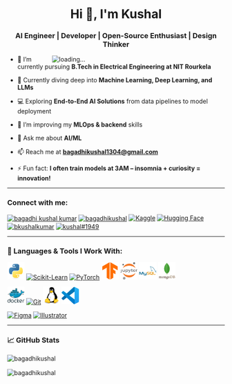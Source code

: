 <h1 align="center">Hi 👋, I'm Kushal</h1>
<h3 align="center">AI Engineer | Developer | Open-Source Enthusiast | Design Thinker</h3>
<img align="right" alt="loading..." width="400" src="https://mir-s3-cdn-cf.behance.net/project_modules/hd/06f21a161921919.63cd7887d0a70.gif">

- 🔭 I’m currently pursuing **B.Tech in Electrical Engineering at NIT Rourkela**

- 🤖 Currently diving deep into **Machine Learning, Deep Learning, and LLMs**

- 💻 Exploring **End-to-End AI Solutions** from data pipelines to model deployment

- 🌱 I’m improving my **MLOps & backend** skills

- 💬 Ask me about **AI/ML**

- 📫 Reach me at **bagadhikushal1304@gmail.com**

- ⚡ Fun fact: **I often train models at 3AM – insomnia + curiosity = innovation!**

---

<h3 align="left">Connect with me:</h3>
<p align="left">
<a href="https://linkedin.com/in/bagadhi kushal kumar" target="blank"><img align="center" src="https://raw.githubusercontent.com/rahuldkjain/github-profile-readme-generator/master/src/images/icons/Social/linked-in-alt.svg" alt="bagadhi kushal kumar" height="30" width="40" /></a>
<a href="https://instagram.com/bagadhikushal" target="blank"><img align="center" src="https://raw.githubusercontent.com/rahuldkjain/github-profile-readme-generator/master/src/images/icons/Social/instagram.svg" alt="bagadhikushal" height="30" width="40" /></a>
<a href="https://www.kaggle.com/kushalkumarbagadhi" target="blank"><img src="https://cdn.jsdelivr.net/gh/devicons/devicon/icons/kaggle/kaggle-original.svg" alt="Kaggle" height="30" width="40"/></a>
<a href="https://huggingface.co/Kushal1304" target="blank"><img src="https://huggingface.co/datasets/huggingface/brand-assets/resolve/main/hf-logo.png" alt="Hugging Face" height="30" width="40"/></a>
<a href="https://www.leetcode.com/bkushalkumar" target="blank"><img align="center" src="https://raw.githubusercontent.com/rahuldkjain/github-profile-readme-generator/master/src/images/icons/Social/leet-code.svg" alt="bkushalkumar" height="30" width="40" /></a>
<a href="https://discord.gg/kushal#1949" target="blank"><img align="center" src="https://raw.githubusercontent.com/rahuldkjain/github-profile-readme-generator/master/src/images/icons/Social/discord.svg" alt="kushal#1949" height="30" width="40" /></a>
</p>

---

<h3 align="left">🧠 Languages & Tools I Work With:</h3>
<p align="left">
<!-- AI/ML -->
<a href="https://www.python.org" target="_blank"><img src="https://raw.githubusercontent.com/devicons/devicon/master/icons/python/python-original.svg" alt="Python" width="40" height="40"/></a>
<a href="https://scikit-learn.org/" target="_blank"><img src="https://upload.wikimedia.org/wikipedia/commons/0/05/Scikit_learn_logo_small.svg" alt="Scikit-Learn" width="40" height="40"/></a>
<a href="https://pytorch.org/" target="_blank"><img src="https://pytorch.org/assets/images/pytorch-logo.png" alt="PyTorch" width="40" height="40"/></a>
<a href="https://www.tensorflow.org/" target="_blank"><img src="https://raw.githubusercontent.com/devicons/devicon/master/icons/tensorflow/tensorflow-original.svg" alt="TensorFlow" width="40" height="40"/></a>
<a href="https://jupyter.org/" target="_blank"><img src="https://raw.githubusercontent.com/devicons/devicon/master/icons/jupyter/jupyter-original-wordmark.svg" alt="Jupyter" width="40" height="40"/></a>
<a href="https://www.mysql.com/" target="_blank"><img src="https://raw.githubusercontent.com/devicons/devicon/master/icons/mysql/mysql-original-wordmark.svg" alt="MySQL" width="40" height="40"/></a>
<a href="https://www.mongodb.com/" target="_blank"><img src="https://raw.githubusercontent.com/devicons/devicon/master/icons/mongodb/mongodb-original-wordmark.svg" alt="MongoDB" width="40" height="40"/></a>

<!-- Dev -->
<a href="https://www.docker.com/" target="_blank"><img src="https://raw.githubusercontent.com/devicons/devicon/master/icons/docker/docker-original-wordmark.svg" alt="Docker" width="40" height="40"/></a>
<a href="https://git-scm.com/" target="_blank"><img src="https://www.vectorlogo.zone/logos/git-scm/git-scm-icon.svg" alt="Git" width="40" height="40"/></a>
<a href="https://www.linux.org/" target="_blank"><img src="https://raw.githubusercontent.com/devicons/devicon/master/icons/linux/linux-original.svg" alt="Linux" width="40" height="40"/></a>
<a href="https://code.visualstudio.com/" target="_blank"><img src="https://raw.githubusercontent.com/devicons/devicon/master/icons/vscode/vscode-original.svg" alt="VS Code" width="40" height="40"/></a>

<!-- Design -->
<a href="https://www.figma.com/" target="_blank"><img src="https://www.vectorlogo.zone/logos/figma/figma-icon.svg" alt="Figma" width="40" height="40"/></a>
<a href="https://www.adobe.com/products/illustrator.html" target="_blank"><img src="https://www.vectorlogo.zone/logos/adobe_illustrator/adobe_illustrator-icon.svg" alt="Illustrator" width="40" height="40"/></a>
</p>

---

<h3>📈 GitHub Stats</h3>
<p><img align="center" src="https://github-readme-stats.vercel.app/api?username=bagadhikushal&show_icons=true&locale=en&theme=react" alt="bagadhikushal" /></p>
<p><img align="center" src="https://github-readme-streak-stats.herokuapp.com/?user=bagadhikushal&theme=react" alt="bagadhikushal" /></p>
